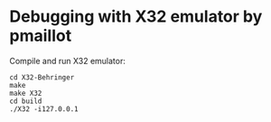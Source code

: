 


# Debugging with X32 emulator by pmaillot

Compile and run X32 emulator:
```
cd X32-Behringer
make
make X32
cd build
./X32 -i127.0.0.1
```


